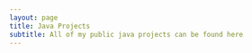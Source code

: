 ```yaml
---
layout: page
title: Java Projects
subtitle: All of my public java projects can be found here
---
```


